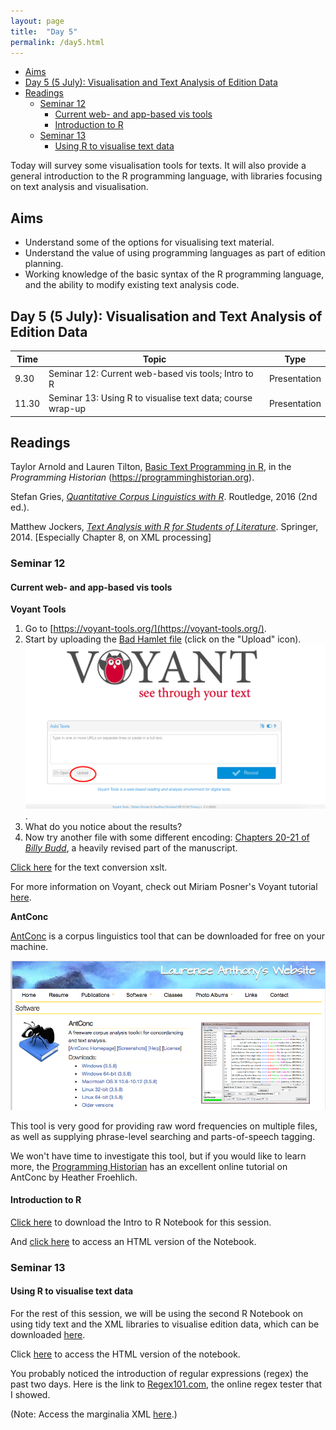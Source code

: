 ```yaml
---
layout: page
title:  "Day 5"
permalink: /day5.html
---
```



<!-- @import "[TOC]" {cmd="toc" depthFrom=1 depthTo=6 orderedList=false} -->
<!-- code_chunk_output -->

* [Aims](#aims)
* [Day 5 (5 July): Visualisation and Text Analysis of Edition Data](#day-5-5-july-visualisation-and-text-analysis-of-edition-data)
* [Readings](#readings)
	* [Seminar 12](#seminar-12)
		* [Current web- and app-based vis tools](#current-web-and-app-based-vis-tools)
		* [Introduction to R](#introduction-to-r)
	* [Seminar 13](#seminar-13)
		* [Using R to visualise text data](#using-r-to-visualise-text-data)

<!-- /code_chunk_output -->

Today will survey some visualisation tools for texts. It will also provide a general introduction to the R programming language, with libraries focusing on text analysis and visualisation.

## Aims

- Understand some of the options for visualising text material.
- Understand the value of using programming languages as part of edition planning.
- Working knowledge of the basic syntax of the R programming language, and the ability to modify existing text analysis code.

## Day 5 (5 July): Visualisation and Text Analysis of Edition Data

|Time   | Topic   | Type |
|---|---|---|
|9.30	| Seminar 12: Current web-based vis tools; Intro to R | Presentation |
| 11.30	| Seminar 13: Using R to visualise text data; course wrap-up | Presentation |

## Readings

Taylor Arnold and Lauren Tilton, [Basic Text Programming in R](https://programminghistorian.org/en/lessons/basic-text-processing-in-r), in the *Programming Historian* (https://programminghistorian.org).

Stefan Gries, [*Quantitative Corpus Linguistics with R*](https://www.amazon.co.uk/Quantitative-Corpus-Linguistics-Stefan-Gries/dp/1138816280/ref=dp_ob_title_bk). Routledge, 2016 (2nd ed.).

Matthew Jockers, [*Text Analysis with R for Students of Literature*](https://www.springer.com/gp/book/9783319031637). Springer, 2014. [Especially Chapter 8, on XML processing]

### Seminar 12

#### Current web- and app-based vis tools

**Voyant Tools**

1. Go to [https://voyant-tools.org/](https://voyant-tools.org/).
2. Start by uploading the [Bad Hamlet file](bad-hamlet.xml) (click on the "Upload" icon).
![voy](voyant-vis.png).
3. What do you notice about the results?
4. Now try another file with some different encoding: [Chapters 20-21 of *Billy Budd*](billy-budd-chs20-21.xml), a heavily revised part of the manuscript.

[Click here](text-conv.xsl) for the text conversion xslt.

For more information on Voyant, check out Miriam Posner's Voyant tutorial [here](https://github.com/miriamposner/voyant-workshop/blob/master/investigating-texts-with-voyant.md).

**AntConc**

[AntConc](http://www.laurenceanthony.net/software.html) is a corpus linguistics tool that can be downloaded for free on your machine.

![ant-conc](ant-conc.png)

This tool is very good for providing raw word frequencies on multiple files, as well as supplying phrase-level searching and parts-of-speech tagging.

We won't have time to investigate this tool, but if you would like to learn more, the [Programming Historian](https://programminghistorian.org/en/lessons/corpus-analysis-with-antconc) has an excellent online tutorial on AntConc by Heather Froehlich.

#### Introduction to R

[Click here](readings/R-intro-notebook1-lrbs.Rmd) to download the Intro to R Notebook for this session.

And [click here](/readings/R-intro-notebook1-lrbs.nb.html) to access an HTML version of the Notebook.

### Seminar 13

#### Using R to visualise text data

For the rest of this session, we will be using the second R Notebook on using tidy text and the XML libraries to visualise edition data, which can be downloaded [here](/readings/R-intro-notebook2-lrbs.Rmd).

Click [here](/readings/R-intro-notebook2-lrbs.nb.html) to access the HTML version of the notebook.

You probably noticed the introduction of regular expressions (regex) the past two days. Here is the link to [Regex101.com](https://regex101.com/), the online regex tester that I showed.

(Note: Access the marginalia XML [here](460-markings-only.xml).)

